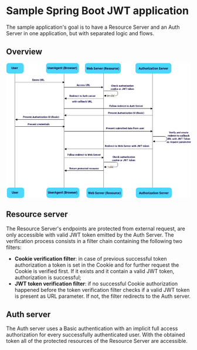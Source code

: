 # Sample Spring Boot JWT application

The sample application's goal is to have a Resource Server and an Auth Server in one application, but with separated logic and flows.

## Overview

![oauth-diagram-implicit-spring-jwt](doc/oauth-diagram-implicit-spring-jwt.png)


## Resource server

The Resource Server's endpoints are protected from external request, are only accessible with valid JWT token emitted by the Auth Server.
The verification process consists in a filter chain containing the following two filters:
* **Cookie verification filter**: in case of previous successful token authorization a token is set in the Cookie and for further request the Cookie is verified first. If it exists and it contain a valid JWT token, authorization is successful; 
* **JWT token verification filter**: if no successful Cookie authorization happened before the token verification filter checks if a valid JWT token is present as URL parameter. If not, the filter redirects to the Auth server.
 
## Auth server

The Auth server uses a Basic authentication with an implicit full access authorization for every successfully authenticated user. With the obtained token all of the protected resources of the Resource Server are accessible.   

